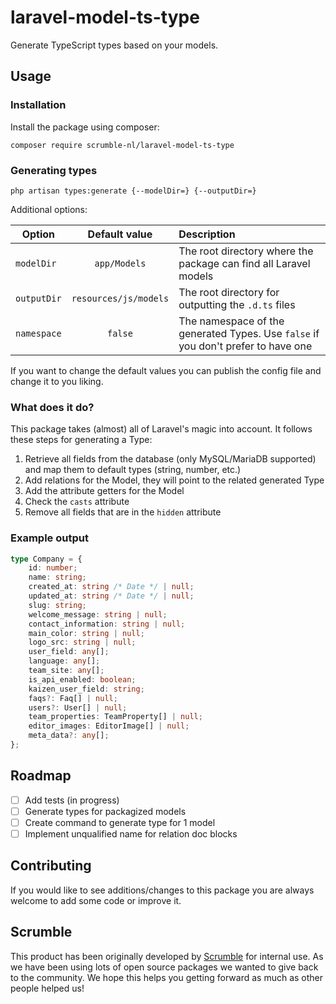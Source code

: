# laravel-model-ts-type
Generate TypeScript types based on your models.

## Usage
### Installation

Install the package using composer:
```
composer require scrumble-nl/laravel-model-ts-type
```
### Generating types
```
php artisan types:generate {--modelDir=} {--outputDir=}
```
Additional options:

| Option         | Default value                                                                                   | Description                         |
|--------------|:----------------------------------------------------------------------------------------:|:-------------------------------------|
| `modelDir`      | `app/Models`                    | The root directory where the package can find all Laravel models          |
| `outputDir`       | `resources/js/models`                  | The root directory for outputting the `.d.ts` files             |
| `namespace`       | `false`                  | The namespace of the generated Types. Use `false` if you don't prefer to have one             |

If you want to change the default values you can publish the config file and change it to you liking.

### What does it do?

This package takes (almost) all of Laravel's magic into account. It follows these steps for generating a Type:
1. Retrieve all fields from the database (only MySQL/MariaDB supported) and map them to default types (string, number, etc.)
2. Add relations for the Model, they will point to the related generated Type
3. Add the attribute getters for the Model
4. Check the `casts` attribute
5. Remove all fields that are in the `hidden` attribute

### Example output

```typescript
type Company = {
    id: number;
    name: string;
    created_at: string /* Date */ | null;
    updated_at: string /* Date */ | null;
    slug: string;
    welcome_message: string | null;
    contact_information: string | null;
    main_color: string | null;
    logo_src: string | null;
    user_field: any[];
    language: any[];
    team_site: any[];
    is_api_enabled: boolean;
    kaizen_user_field: string;
    faqs?: Faq[] | null;
    users?: User[] | null;
    team_properties: TeamProperty[] | null;
    editor_images: EditorImage[] | null;
    meta_data?: any[];
};
```

## Roadmap

- [ ] Add tests (in progress)
- [ ] Generate types for packagized models
- [ ] Create command to generate type for 1 model
- [ ] Implement unqualified name for relation doc blocks

## Contributing
If you would like to see additions/changes to this package you are always welcome to add some code or improve it.

## Scrumble
This product has been originally developed by [Scrumble](https://www.scrumble.nl) for internal use. As we have been using lots of open source packages we wanted to give back to the community. We hope this helps you getting forward as much as other people helped us!
